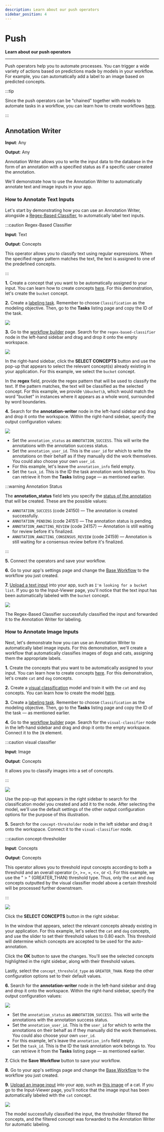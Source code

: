 ```yaml
---
description: Learn about our push operators
sidebar_position: 4
---
```


# Push

**Learn about our push operators**
<hr />

Push operators help you to automate processes. You can trigger a wide variety of actions based on predictions made by models in your workflow. For example, you can automatically add a label to an image based on predicted concepts.

:::tip

Since the push operators can be "chained" together with models to automate tasks in a workflow, you can learn how to create workflows [here](https://docs.clarifai.com/portal-guide/workflows/input-nodes#create-your-workflow). 

:::

## Annotation Writer 

**Input**: Any

**Output**: Any

Annotation Writer allows you to write the input data to the database in the form of an annotation with a specified status as if a specific user created the annotation. 

We'll demonstrate how to use the Annotation Writer to automatically annotate text and image inputs in your app.

### How to Annotate Text Inputs

Let's start by demonstrating how you can use an Annotation Writer, alongside a [Regex-Based Classifier](https://docs.clarifai.com/portal-guide/agent-system-operators/algorithmic-predict#regex-based-classifier), to automatically label text inputs.


:::caution Regex-Based Classifier

**Input**: Text

**Output**: Concepts

This operator allows you to classify text using regular expressions. When the specified regex pattern matches the text, the text is assigned to one of the predefined concepts.

:::

**1.** Create a concept that you want to be automatically assigned to your input. You can learn how to create concepts [here](https://docs.clarifai.com/portal-guide/concepts/create-get-update-delete). For this demonstration, let's create the `bucket` concept. 

**2.** Create a [labeling task](https://docs.clarifai.com/portal-guide/annotate/create-a-task). Remember to choose `Classification` as the modeling objective. Then, go to the **Tasks** listing page and copy the ID of the task. 

![](/img/others/annotation_writer_1.png)

**3.** Go to the [workflow builder](https://docs.clarifai.com/portal-guide/workflows/workflow-builder/) page. Search for the `regex-based-classifier` node in the left-hand sidebar and drag and drop it onto the empty workspace.

![](/img/others/annotation_writer_1_1.png)

In the right-hand sidebar, click the **SELECT CONCEPTS** button and use the pop-up that appears to select the relevant concept(s) already existing in your application. For this example, we select the `bucket` concept. 

In the **regex** field, provide the regex pattern that will be used to classify the text. If the pattern matches, the text will be classified as the selected concept. For this example, we provide `\bbucket\b`, which would match the word "bucket" in instances where it appears as a whole word, surrounded by word boundaries.

**4.** Search for the **annotation-writer** node in the left-hand sidebar and drag and drop it onto the workspace. Within the right-hand sidebar, specify the output configuration values:

![](/img/others/annotation_writer_2.png)

- Set the `annotation_status` as `ANNOTATION_SUCCESS`. This will write the annotations with the annotation success status.
- Set the `annotation_user_id`. This is the `user_id` for which to write the annotations on their behalf as if they manually did the work themselves. You could also choose your own `user_id`.
- For this example, let's leave the `annotation_info` field empty.
- Set the `task_id`. This is the ID the task annotation work belongs to. You can retrieve it from the **Tasks** listing page — as mentioned earlier.

:::warning Annotation Status

The **annotation_status** field lets you specify the [status of the annotation](https://docs.clarifai.com/api-guide/advanced-topics/status-codes#annotation-related-codes-24xxx) that will be created. These are the possible values:

- `ANNOTATION_SUCCESS` (code 24150) — The annotation is created successfully. 
- `ANNOTATION_PENDING` (code 24151) — The annotation status is pending.
- `ANNOTATION_AWAITING_REVIEW` (code 24157) — Annotation is still waiting for review before it's finalized.
- `ANNOTATION_AWAITING_CONSENSUS_REVIEW` (code 24159) — Annotation is still waiting for a consensus review before it's finalized.

:::

**5.** Connect the operators and save your workflow. 

**6.** Go to your app's settings page and change the [Base Workflow](https://docs.clarifai.com/portal-guide/workflows/base-workflows/#how-to-change-a-base-workflow) to the workflow you just created. 

**7.** [Upload a text input](https://docs.clarifai.com/portal-guide/data/#upload-inputs) into your app, such as `I'm looking for a bucket list`. If you go to the Input-Viewer page, you'll notice that the text input has been automatically labeled with the `bucket` concept. 

![](/img/others/annotation_writer_3.png)

The Regex-Based Classifier successfully classified the input and forwarded it to the Annotation Writer for labeling. 

### How to Annotate Image Inputs

Next, let's demonstrate how you can use an Annotation Writer to automatically label image inputs. For this demonstration, we'll create a workflow that automatically classifies images of dogs and cats, assigning them the appropriate labels.

**1.** Create the concepts that you want to be automatically assigned to your input. You can learn how to create concepts [here](https://docs.clarifai.com/portal-guide/concepts/create-get-update-delete). For this demonstration, let's create `cat` and `dog` concepts. 

**2.** Create a [visual classification](https://docs.clarifai.com/portal-guide/model/model-types/visual-classifier) model and train it with the `cat` and `dog` concepts. You can learn how to create the model [here](https://docs.clarifai.com/portal-guide/model/deep-training/#how-to-fine-tune-a-model).

**3.** Create a [labeling task](https://docs.clarifai.com/portal-guide/annotate/create-a-task). Remember to choose `Classification` as the modeling objective. Then, go to the **Tasks** listing page and copy the ID of the task — as mentioned earlier. 

**4.**  Go to the [workflow builder](https://docs.clarifai.com/portal-guide/workflows/workflow-builder/) page. Search for the `visual-classifier` node in the left-hand sidebar and drag and drop it onto the empty workspace. Connect it to the `IN` element.

:::caution visual classifier

**Input**: Image

**Output**: Concepts

It allows you to classify images into a set of concepts. 

:::
 
![](/img/others/annotation_writer_4.png)

Use the pop-up that appears in the right sidebar to search for the classification model you created and add it to the node. After selecting the model, we'll use the default settings of the other output configuration options for the purpose of this illustration.

**5.** Search for the `concept-thresholder` node in the left sidebar and drag it onto the workspace. Connect it to the `visual-classifier` node.

:::caution concept-thresholder

**Input**: Concepts

**Output**: Concepts

This operator allows you to threshold input concepts according to both a threshold and an overall operator (>, >=, =, <=, or <). For this example, we use the " > " (GREATER_THAN) threshold type. Thus, only the `cat` and `dog` concepts outputted by the visual classifier model above a certain threshold will be processed further downstream. 

:::

![](/img/others/annotation_writer_5.png)

Click the **SELECT CONCEPTS** button in the right sidebar.

In the window that appears, select the relevant concepts already existing in your application. For this example, let's select the `cat` and `dog` concepts, and use the slider to set their threshold values to 0.80 each. This threshold will determine which concepts are accepted to be used for the auto-annotation.

Click the **OK** button to save the changes. You'll see the selected concepts highlighted in the right sidebar, along with their threshold values.

Lastly, select the `concept_threshold_type` as `GREATER_THAN`. Keep the other configuration options set to their default values.

**6.** Search for the **annotation-writer** node in the left-hand sidebar and drag and drop it onto the workspace. Within the right-hand sidebar, specify the output configuration values:

![](/img/others/annotation_writer_6.png)

- Set the `annotation_status` as `ANNOTATION_SUCCESS`. This will write the annotations with the annotation success status.
- Set the `annotation_user_id`. This is the `user_id` for which to write the annotations on their behalf as if they manually did the work themselves. You could also choose your own `user_id`.
- For this example, let's leave the `annotation_info` field empty.
- Set the `task_id`. This is the ID the task annotation work belongs to. You can retrieve it from the **Tasks** listing page — as mentioned earlier.

**7.** Click the **Save Workflow** button to save your workflow. 

**8.** Go to your app's settings page and change the [Base Workflow](https://docs.clarifai.com/portal-guide/workflows/base-workflows/#how-to-change-a-base-workflow) to the workflow you just created. 

**9.** [Upload an image input](https://docs.clarifai.com/portal-guide/data/#upload-inputs) into your app, such as [this image](https://samples.clarifai.com/cat1.jpeg
) of a cat. If you go to the Input-Viewer page, you'll notice that the image input has been automatically labeled with the `cat` concept. 

![](/img/others/annotation_writer_7.png)

The model successfully classified the input, the thresholder filtered the concepts, and the filtered concept was forwarded to the Annotation Writer for automatic labeling. 